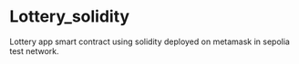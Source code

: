 # Lottery_solidity
Lottery app smart contract using solidity deployed on metamask in sepolia test network.
